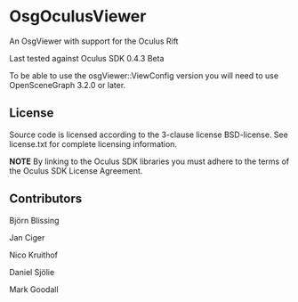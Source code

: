 OsgOculusViewer
===============

An OsgViewer with support for the Oculus Rift

Last tested against Oculus SDK 0.4.3 Beta

To be able to use the osgViewer::ViewConfig version you will need to use OpenSceneGraph 3.2.0 or later.


License
-------
Source code is licensed according to the 3-clause license BSD-license. 
See license.txt for complete licensing information. 

**NOTE** By linking to the Oculus SDK libraries you must adhere to the terms of the Oculus SDK License Agreement.


Contributors
------------
Björn Blissing

Jan Ciger

Nico Kruithof

Daniel Sjölie

Mark Goodall
